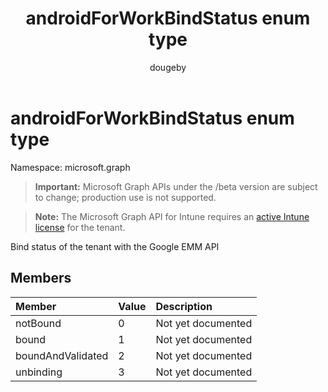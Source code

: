 ﻿---
title: "androidForWorkBindStatus enum type"
description: "Bind status of the tenant with the Google EMM API"
author: "dougeby"
localization_priority: Normal
ms.prod: "intune"
doc_type: enumPageType
---

# androidForWorkBindStatus enum type

Namespace: microsoft.graph

> **Important:** Microsoft Graph APIs under the /beta version are subject to change; production use is not supported.

> **Note:** The Microsoft Graph API for Intune requires an [active Intune license](https://go.microsoft.com/fwlink/?linkid=839381) for the tenant.

Bind status of the tenant with the Google EMM API

## Members

| Member            | Value | Description        |
| :---------------- | :---- | :----------------- |
| notBound          | 0     | Not yet documented |
| bound             | 1     | Not yet documented |
| boundAndValidated | 2     | Not yet documented |
| unbinding         | 3     | Not yet documented |
